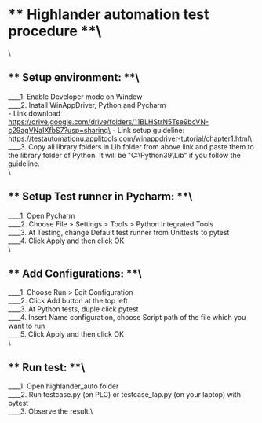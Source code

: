 # ** Highlander automation test procedure **\
\
## ** Setup environment: **\
____1. Enable Developer mode on Window\
____2. Install WinAppDriver, Python and Pycharm\
		- Link download https://drive.google.com/drive/folders/11BLHStrN5Tse9bcVN-c29agVNaIXfbS7?usp=sharing\
		- Link setup guideline: https://testautomationu.applitools.com/winappdriver-tutorial/chapter1.html\
____3. Copy all library folders in Lib folder from above link and paste them to the library folder of Python. It will be "C:\Python39\Lib" if you follow the guideline.\
\
## ** Setup Test runner in Pycharm: **\
____1. Open Pycharm\
____2. Choose File > Settings > Tools > Python Integrated Tools\
____3. At Testing, change Default test runner from Unittests to pytest\
____4. Click Apply and then click OK\
\
## ** Add Configurations: **\
____1. Choose Run > Edit Configuration\
____2. Click Add button at the top left\
____3. At Python tests, duple click pytest\
____4. Insert Name configuration, choose Script path of the file which you want to run\
____5. Click Apply and then click OK\
\
## ** Run test: **\
____1. Open highlander_auto folder\
____2. Run testcase.py (on PLC) or testcase_lap.py (on your laptop) with pytest\
____3. Observe the result.\
